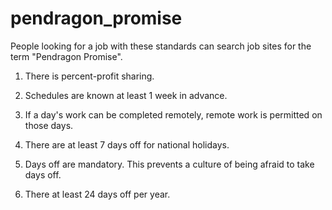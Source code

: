# pendragon_promise
People looking for a job with these standards can search job sites for the term "Pendragon Promise".

1. There is percent-profit sharing.

2. Schedules are known at least 1 week in advance.

3. If a day's work can be completed remotely, remote work is permitted on those days.

4. There are at least 7 days off for national holidays.

5. Days off are mandatory. This prevents a culture of being afraid to take days off.

6. There at least 24 days off per year.
